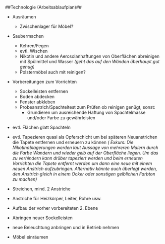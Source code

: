 ##Technologie (Arbeitsablaufplan)##

* Ausräumen
    * Zwischenlager für Möbel?
* Saubermachen
    * Kehren/Fegen
    * evtl. Wischen
    * Nikotin und andere Aerosolanhaftungen von Oberflächen abreinigen mit Spülmittel und Wasser *(geht das auf den Wänden überhaupt gut genug)*
    * Polstermöbel auch mit reinigen?
* Vorbereitungen zum Vorrichten
    * Sockelleisten entfernen
    * Boden abdecken
    * Fenster abkleben
    * Probeanstrich/Spachteltest zum Prüfen ob reinigen genügt, sonst:
        * Grundieren um ausreichende Haftung von Spachtelmasse und/oder Farbe zu gewährleisten
    
* evtl. Flächen glatt Spachteln
* evtl. Tapezieren quasi als Opferschicht um bei späteren Neuanstrichen die Tapete entfernen und erneuern zu können *( Exkurs: Die Nikotinablagerungen werden laut Aussage von mehreren Malern durch die Farbe Wandern und wieder gelb auf der Oberfläche liegen. Um das zu verhindern kann drüber tapeziert werden und beim  erneuten Vorrichten die Tapete entfernt werden um dann eine neue mit einem neuen Anstrich aufzubringen. Alternativ könnte auch überlegt werden, den Anstrich gleich in einem Ocker oder sonstigen gelblichen Farbton zu machen)*
* Streichen, mind. 2 Anstriche
* Anstriche für Heizkörper, Leiter, Rohre usw.
* Aufbau der vorher vorbereiteten 2. Ebene
* Abringen neuer Sockelleisten
* neue Beleuchtung anbringen und in Betrieb nehmen
* Möbel einräumen